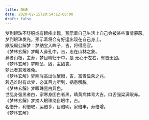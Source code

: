 ```yaml
---
title: 眼珠
date: 2020-02-15T20:54:12+08:00
draft: false
---
```


梦到眼珠不舒服或有眼疾出现，预示着自己生活上自己会被某些事情蒙蔽。<br>
梦到眼珠发光，预示着将会有好运出现在自己身上。<br>
原版周公解梦：梦纳宝入眸子，吉，将得高官。<br>
《梦林玄解》梦睛人鼻孔中，吉，志在山林之象。<br>
鼻者山根，主寿，梦目睛归于中，是 无心于左右，有吉无凶。<br>
《梦林玄解》梦睛坠，凶，主凶丧。<br>
梦此者其难难免。<br>
《梦林玄解》梦两眸高出似蟹眼，吉，富贵显荣之兆。<br>
若遇难时有此梦，必其目力所到，祸患解脱。<br>
《梦林玄解》梦眼珠黑白异色。<br>
世乱身强黑者白，家寒身困白者黑，睛黄病体青大吉，口舌强梁满眼赤。<br>
《梦林玄解》梦摘人眼珠纳自眼中，吉。<br>
名倍升，利倍取，运倍亨，目倍明，家倍丰，寿倍增。<br>
《梦林玄解》